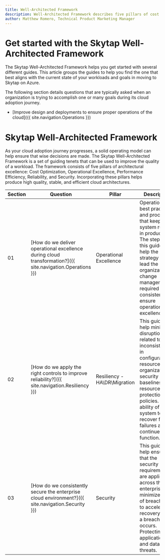 ```yaml
---
title: Well-Architected Framework
description: Well-Architected Framework describes five pillars of cost optimization, operational excellence, performance efficiency, reliability, and security, that result in a high quality and scalable cloud architecture.
author: Matthew Romero, Technical Product Marketing Manager
---
```


# Get started with the Skytap Well-Architected Framework

The Skytap Well-Architected Framework helps you get started with several different guides. This article groups the guides to help you find the one that best aligns with the current state of your workloads and goals in moving to Skytap on Azure.

The following section details questions that are typically asked when an organization is trying to accomplish one or many goals during its cloud adoption journey.

<!--- * Adopt the cloud to deliver business and technical outcomes sooner --->

* [Improve design and deployments to ensure proper operations of the cloud]({{ site.navigation.Operations }})

#  Skytap Well-Architected Framework 

As your cloud adoption journey progresses, a solid operating model can help ensure that wise decisions are made. 
The Skytap Well-Architected Framework is a set of guiding tenets that can be used to improve the quality of a workload. The framework consists of five pillars of architectural excellence: Cost Optimization, Operational Excellence, Performance Efficiency, Reliability, and Security. Incorporating these pillars helps produce high quality, stable, and efficient cloud architectures.

| Section | Question | Pillar | Description |
| ----- | -------- | ------ | ----------- |
| 01 | [How do we deliver operational excellence during cloud transformation?]({{ site.navigation.Operations }}) | Operational Excellence | Operational best practices and processes that keep a system running in production. The steps in this guide can help the strategy team lead the organizational change management required to consistently ensure operational excellence. |
| 02 | [How do we apply the right controls to improve reliability?]({{ site.navigation.Resiliency }}) | Resiliency - HA\DR\Migration | This guide can help minimize disruptions related to inconsistencies in configuration, resource organization, security baselines, or resource protection policies. The ability of a system to recover from failures and continue to function. |
| 03 | [How do we consistently secure the enterprise cloud environment?]({{ site.navigation.Security }}) | Security | This guide can help ensure that the security requirements are applied across the enterprise to minimize risk of breach, and to accelerate recovery when a breach occurs. Protecting applications and data from threats. |

<!--- | 04 | [How can our systems automatically adapt to changes in load, and still ensure performance across the enterprise?](./scalability/) | Scalability & Performance Efficiency | This guide can help you establish processes for maintaining performance across the enterprise, as well as build in the ability of a system to adapt to changes in workload. | --->
<!--- | 05 | [How do we manage enterprise costs?](./cost/) | Cost Optimization |This guide can help you start optimizing enterprise costs and manage costs across the environment. Managing costs to maximize the value delivered. | --->
